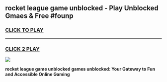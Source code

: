 
## rocket league game unblocked - Play Unblocked Gmaes & Free #founp
<h3>
<a href="https://news.freeplayer.one?title=rocket_league_game_unblocked&ref=03M">CLICK TO PLAY</a></h3>
<hr>

<h3>
<a href="https://news.freeplayer.one?title=rocket_league_game_unblocked&ref=03M">CLICK 2 PLAY</a>
  
</h3>

<a href="https://news.freeplayer.one?title=rocket_league_game_unblocked&ref=03M"><img src="https://clearcache.store/games.png"></a>


**rocket league game unblocked games unblocked: Your Gateway to Fun and Accessible Online Gaming**
